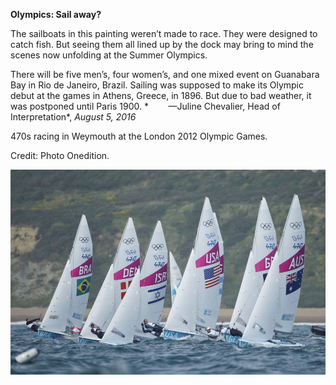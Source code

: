 **Olympics: Sail away?**

The sailboats in this painting weren’t made to race. They were designed to catch fish. But seeing them all lined up by the dock may bring to mind the scenes now unfolding at the Summer Olympics. 

There will be five men’s, four women’s, and one mixed event on Guanabara Bay in Rio de Janeiro, Brazil. Sailing was supposed to make its Olympic debut at the games in Athens, Greece, in 1896. But due to bad weather, it was postponed until Paris 1900.
 *        —Juline Chevalier, Head of Interpretation*, *August 5, 2016*

470s racing in Weymouth at the London 2012 Olympic Games. 

Credit: Photo Onedition.

![](../images/16-8-9_62.36_Olympics_sailingEDIT-1.jpeg)
